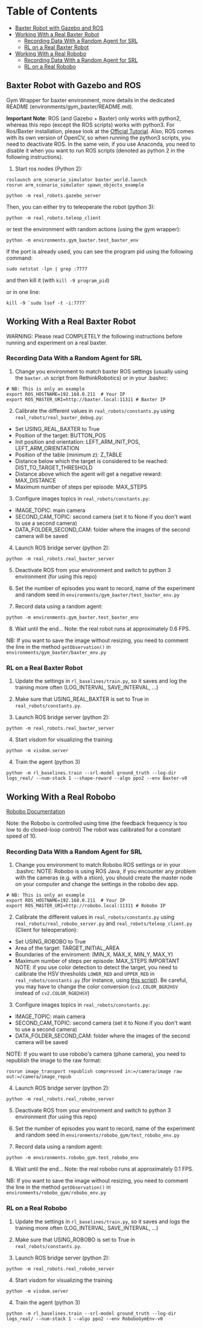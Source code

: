 Table of Contents
=================
  * [Baxter Robot with Gazebo and ROS](#baxter-robot-with-gazebo-and-ros)
  * [Working With a Real Baxter Robot](#working-with-a-real-baxter-robot)
    * [Recording Data With a Random Agent for SRL](#recording-data-with-a-random-agent-for-srl)
    * [RL on a Real Baxter Robot](#rl-on-a-real-baxter-robot)
  * [Working With a Real Robobo](#working-with-a-real-robobo)
    * [Recording Data With a Random Agent for SRL](#recording-data-with-a-random-agent-for-srl-1)
    * [RL on a Real Robobo](#rl-on-a-real-robobo)


## Baxter Robot with Gazebo and ROS
Gym Wrapper for baxter environment, more details in the dedicated README (environments/gym_baxter/README.md).

**Important Note**: ROS (and Gazebo + Baxter) only works with python2, whereas this repo (except the ROS scripts) works with python3.
For Ros/Baxter installation, please look at the [Official Tutorial](http://sdk.rethinkrobotics.com/wiki/Workstation_Setup).
Also, ROS comes with its own version of OpenCV, so when running the python3 scripts, you need to deactivate ROS. In the same vein, if you use Anaconda, you need to disable it when you want to run ROS scripts (denoted as python 2 in the following instructions).

1. Start ros nodes (Python 2):
```
roslaunch arm_scenario_simulator baxter_world.launch
rosrun arm_scenario_simulator spawn_objects_example

python -m real_robots.gazebo_server
```

Then, you can either try to teleoperate the robot (python 3):
```
python -m real_robots.teleop_client
```
or test the environment with random actions (using the gym wrapper):

```
python -m environments.gym_baxter.test_baxter_env
```

If the port is already used, you can see the program pid using the following command:
```
sudo netstat -lpn | grep :7777
```
and then kill it (with `kill -9 program_pid`)

or in one line:
```
kill -9 `sudo lsof -t -i:7777`
```

## Working With a Real Baxter Robot

WARNING: Please read COMPLETELY the following instructions before running and experiment on a real baxter.

### Recording Data With a Random Agent for SRL

1. Change you environment to match baxter ROS settings (usually using the `baxter.sh` script from RethinkRobotics)
or in your .bashrc:
```
# NB: This is only an example
export ROS_HOSTNAME=192.168.0.211  # Your IP
export ROS_MASTER_URI=http://baxter.local:11311 # Baxter IP
```

2. Calibrate the different values in `real_robots/constants.py` using `real_robots/real_baxter_debug.py`:
- Set USING_REAL_BAXTER to True
- Position of the target: BUTTON_POS
- Init position and orientation: LEFT_ARM_INIT_POS, LEFT_ARM_ORIENTATION
- Position of the table (minimum z): Z_TABLE
- Distance below which the target is considered to be reached: DIST_TO_TARGET_THRESHOLD
- Distance above which the agent will get a negative reward: MAX_DISTANCE
- Maximum number of steps per episode: MAX_STEPS

3. Configure images topics in `real_robots/constants.py`:
- IMAGE_TOPIC: main camera
- SECOND_CAM_TOPIC: second camera (set it to None if you don't want to use a second camera)
- DATA_FOLDER_SECOND_CAM: folder where the images of the second camera will be saved

4. Launch ROS bridge server (python 2):
```
python -m real_robots.real_baxter_server
```

5. Deactivate ROS from your environment and switch to python 3 environment (for using this repo)

6. Set the number of episodes you want to record, name of the experiment and random seed in `environments/gym_baxter/test_baxter_env.py`

7. Record data using a random agent:
```
python -m environments.gym_baxter.test_baxter_env
```
8. Wait until the end... Note: the real robot runs at approximately 0.6 FPS.

NB: If you want to save the image without resizing, you need to comment the line in the method `getObservation()` in `environments/gym_baxter/baxter_env.py`

### RL on a Real Baxter Robot

1. Update the settings in `rl_baselines/train.py`, so it saves and log the training more often (LOG_INTERVAL, SAVE_INTERVAL, ...)

2. Make sure that USING_REAL_BAXTER is set to True in `real_robots/constants.py`.

3. Launch ROS bridge server (python 2):
```
python -m real_robots.real_baxter_server
```

4. Start visdom for visualizing the training
```
python -m visdom.server
```

4. Train the agent (python 3)
```
python -m rl_baselines.train --srl-model ground_truth --log-dir logs_real/ --num-stack 1 --shape-reward --algo ppo2 --env Baxter-v0
```

## Working With a Real Robobo

[Robobo Documentation](https://bitbucket.org/mytechia/robobo-programming/wiki/Home)

Note: the Robobo is controlled using time (the feedback frequency is too low to do closed-loop control)
The robot was calibrated for a constant speed of 10.

### Recording Data With a Random Agent for SRL

1. Change you environment to match Robobo ROS settings or in your .bashrc:
NOTE: Robobo is using ROS Java, if you encounter any problem with the cameras (e.g. with a xtion), you should create the master node on your computer and change the settings in the robobo dev app.
```
# NB: This is only an example
export ROS_HOSTNAME=192.168.0.211  # Your IP
export ROS_MASTER_URI=http://robobo.local:11311 # Robobo IP
```

2. Calibrate the different values in `real_robots/constants.py` using `real_robots/real_robobo_server.py` and `real_robots/teleop_client.py` (Client for teleoperation):
- Set USING_ROBOBO to True
- Area of the target: TARGET_INITIAL_AREA
- Boundaries of the enviroment: (MIN_X, MAX_X, MIN_Y, MAX_Y)
- Maximum number of steps per episode: MAX_STEPS
IMPORTANT NOTE: if you use color detection to detect the target, you need to calibrate the HSV thresholds `LOWER_RED` and `UPPER_RED` in `real_robots/constants.py` (for instance, using [this script](https://github.com/sergionr2/RacingRobot/blob/v0.3/opencv/dev/threshold.py)). Be careful, you may have to change the color conversion (`cv2.COLOR_BGR2HSV` instead of `cv2.COLOR_RGB2HSV`)

3. Configure images topics in `real_robots/constants.py`:
- IMAGE_TOPIC: main camera
- SECOND_CAM_TOPIC: second camera (set it to None if you don't want to use a second camera)
- DATA_FOLDER_SECOND_CAM: folder where the images of the second camera will be saved

NOTE: If you want to use robobo's camera (phone camera), you need to republish the image to the raw format:
```
rosrun image_transport republish compressed in:=/camera/image raw out:=/camera/image_repub
```

4. Launch ROS bridge server (python 2):
```
python -m real_robots.real_robobo_server
```

5. Deactivate ROS from your environment and switch to python 3 environment (for using this repo)

6. Set the number of episodes you want to record, name of the experiment and random seed in `environments/robobo_gym/test_robobo_env.py`

7. Record data using a random agent:
```
python -m environments.robobo_gym.test_robobo_env
```

8. Wait until the end... Note: the real robobo runs at approximately 0.1 FPS.

NB: If you want to save the image without resizing, you need to comment the line in the method `getObservation()` in `environments/robobo_gym/robobo_env.py`

### RL on a Real Robobo

1. Update the settings in `rl_baselines/train.py`, so it saves and logs the training more often (LOG_INTERVAL, SAVE_INTERVAL, ...)

2. Make sure that USING_ROBOBO is set to True in `real_robots/constants.py`.

3. Launch ROS bridge server (python 2):
```
python -m real_robots.real_robobo_server
```

4. Start visdom for visualizing the training
```
python -m visdom.server
```

4. Train the agent (python 3)
```
python -m rl_baselines.train --srl-model ground_truth --log-dir logs_real/ --num-stack 1 --algo ppo2 --env RoboboGymEnv-v0
```
